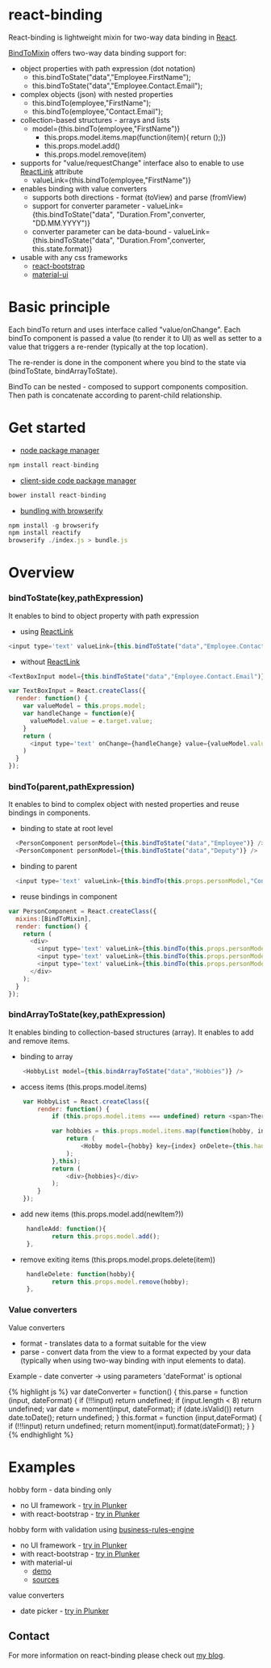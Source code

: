 # react-binding

React-binding is lightweight mixin for two-way data binding in [React][react].

[BindToMixin](https://github.com/rsamec/react-binding) offers two-way data binding support for:

+   object properties with path expression (dot notation)
    +   this.bindToState("data","Employee.FirstName");
    +   this.bindToState("data","Employee.Contact.Email");
+   complex objects (json) with nested properties
    +   this.bindTo(employee,"FirstName");
    +   this.bindTo(employee,"Contact.Email");
+   collection-based structures - arrays and lists
    +   model={this.bindTo(employee,"FirstName")}
        +   this.props.model.items.map(function(item){ return (<Hobby model={hobby}/>);})
        +   this.props.model.add()
        +   this.props.model.remove(item)
+   supports for "value/requestChange" interface also to enable to use [ReactLink][valueLink] attribute
    +   valueLink={this.bindTo(employee,"FirstName")}
+   enables binding with value converters
    +   supports both directions - format (toView) and parse (fromView)
    +   support for converter parameter - valueLink={this.bindToState("data", "Duration.From",converter, "DD.MM.YYYY")}
    +   converter parameter can be data-bound - valueLink={this.bindToState("data", "Duration.From",converter, this.state.format)}
+   usable with any css frameworks
    +   [react-bootstrap][reactBootstrap]
    +   [material-ui][materialUi]

# Basic principle

Each bindTo return and uses interface called "value/onChange".
Each bindTo component is passed a value (to render it to UI) as well as setter to a value that triggers a re-render (typically at the top location).

The re-render is done in the component where you bind to the state via (bindToState, bindArrayToState).

BindTo can be nested - composed to support components composition. Then path is concatenate according to parent-child relationship.


# Get started

* [node package manager][npm]
``` js
npm install react-binding
```

* [client-side code package manager][bower]
``` js
bower install react-binding
```

* [bundling with browserify][browserify]
``` js
npm install -g browserify
npm install reactify
browserify ./index.js > bundle.js
```

# Overview

### bindToState(key,pathExpression)

It enables to bind to object property with path expression

+   using [ReactLink][valueLink]
``` js
<input type='text' valueLink={this.bindToState("data","Employee.Contact.Email")} />
```

+   without [ReactLink][valueLink]

``` js
<TextBoxInput model={this.bindToState("data","Employee.Contact.Email")} />
```

``` js
var TextBoxInput = React.createClass({
  render: function() {
    var valueModel = this.props.model;
    var handleChange = function(e){
      valueModel.value = e.target.value;
    }
    return (
      <input type='text' onChange={handleChange} value={valueModel.value} />
    )
  }
});
```

### bindTo(parent,pathExpression)

It enables to bind to complex object with nested properties and reuse bindings in components.

+   binding to state at root level
``` js
  <PersonComponent personModel={this.bindToState("data","Employee")} />
  <PersonComponent personModel={this.bindToState("data","Deputy")} />
```

+   binding to parent
``` js
  <input type='text' valueLink={this.bindTo(this.props.personModel,"Contact.Email")} />
```

+  reuse bindings in component
``` js
var PersonComponent = React.createClass({
  mixins:[BindToMixin],
  render: function() {
    return (
      <div>
        <input type='text' valueLink={this.bindTo(this.props.personModel,"FirstName")} />
        <input type='text' valueLink={this.bindTo(this.props.personModel,"LastName")} />
        <input type='text' valueLink={this.bindTo(this.props.personModel,"Contact.Email")} />
      </div>
    );
  }
});

```

### bindArrayToState(key,pathExpression)

It enables binding to collection-based structures (array). It enables to add and remove items.

+   binding to array

``` js
    <HobbyList model={this.bindArrayToState("data","Hobbies")} />
```

+   access items (this.props.model.items)

``` js
    var HobbyList = React.createClass({
        render: function() {
            if (this.props.model.items === undefined) return <span>There are no items.</span>;

            var hobbies = this.props.model.items.map(function(hobby, index) {
                return (
                    <Hobby model={hobby} key={index} onDelete={this.handleDelete} />
                );
            },this);
            return (
                <div>{hobbies}</div>
            );
        }
    });

```
+   add new items (this.props.model.add(newItem?))
``` js
     handleAdd: function(){
            return this.props.model.add();
     },
```
+   remove exiting items  (this.props.model.props.delete(item))
``` js
     handleDelete: function(hobby){
            return this.props.model.remove(hobby);
     },
```

### Value converters


Value converters

+   format - translates data to a format suitable for the view
+   parse - convert data from the view to a format expected by your data (typically when using two-way binding with input elements to data).

Example - date converter -> using parameters 'dateFormat' is optional

{% highlight js %}
var dateConverter = function() {
  this.parse = function (input, dateFormat) {
    if (!!!input) return undefined;
    if (input.length < 8) return undefined;
    var date = moment(input, dateFormat);
    if (date.isValid()) return date.toDate();
    return undefined;
  }
  this.format = function (input,dateFormat) {
    if (!!!input) return undefined;
    return moment(input).format(dateFormat);
  }
}
{% endhighlight %}

# Examples

hobby form - data binding only

+   no UI framework - [try in Plunker](http://embed.plnkr.co/aTilRFEJe0gEWaZzr8PC/preview)
+   with react-bootstrap - [try in Plunker](http://embed.plnkr.co/7tumC62YO8GixKEMhJcw/preview)

hobby form with validation using [business-rules-engine][bre]

+   no UI framework - [try in Plunker](http://embed.plnkr.co/qXlUQ7a3YLEypwT2vvSb/preview)
+   with react-bootstrap - [try in Plunker](http://embed.plnkr.co/6hoCCd7Bl1PHnb57rQbT/preview)
+   with material-ui
    +   [demo](http://polymer-formvalidation.rhcloud.com/dist/index.html)
    +   [sources](https://github.com/rsamec/react-hobby-form-app)

value converters

+   date picker - [try in Plunker](http://embed.plnkr.co/gGWe82wT2JJflZt095Gk/)

## Contact

For more information on react-binding please check out [my blog][blog].


[git]: http://git-scm.com/
[bower]: http://bower.io
[npm]: https://www.npmjs.org/
[node]: http://nodejs.org
[browserify]: http://browserify.org/
[blog]: http://rsamec.github.io/
[valueLink]: http://facebook.github.io/react/docs/two-way-binding-helpers.html
[materialUi]: https://github.com/callemall/material-ui
[reactBootstrap]: http://react-bootstrap.github.io/
[bre]: https://github.com/rsamec/business-rules-engine
[react]: http://facebook.github.io/react/

